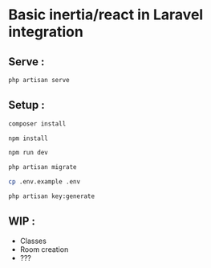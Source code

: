 # Basic inertia/react in Laravel integration

## Serve :

```sh
php artisan serve
```

## Setup :

```sh
composer install
```

```sh
npm install
```

```sh
npm run dev
```

```sh
php artisan migrate
```

```sh
cp .env.example .env
```

```sh
php artisan key:generate
```

## WIP :

- Classes
- Room creation
- ???
